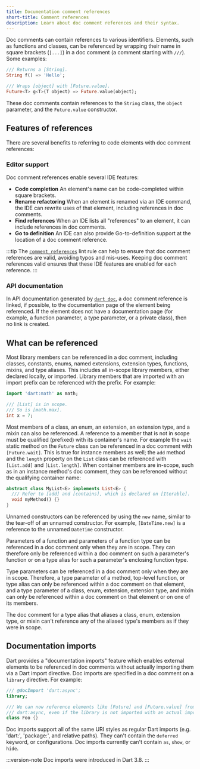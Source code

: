 ```yaml
---
title: Documentation comment references
short-title: Comment references
description: Learn about doc comment references and their syntax.
---
```


Doc comments can contain references to various identifiers.
Elements, such as functions and classes, can be referenced by
wrapping their name in square brackets (`[...]`) in
a doc comment (a comment starting with `///`). Some examples:

```dart
/// Returns a [String].
String f() => 'Hello';

/// Wraps [object] with [Future.value].
Future<T> g<T>(T object) => Future.value(object);
```

These doc comments contain references to the `String` class,
the `object` parameter, and the `Future.value` constructor.

## Features of references

There are several benefits to referring to code elements with
doc comment references:

### Editor support

Doc comment references enable several IDE features:

- **Code completion**
  An element's name can be code-completed within square brackets.
- **Rename refactoring**
  When an element is renamed via an IDE command, the IDE can
  rewrite uses of that element, including references in doc comments.
- **Find references**
  When an IDE lists all "references" to an element, it can
  include references in doc comments.
- **Go to definition**
  An IDE can also provide Go-to-definition support at
  the location of a doc comment reference.

:::tip
The [`comment_references`][] lint rule can help to
ensure that doc comment references are valid, avoiding typos and mis-uses.
Keeping doc comment references valid ensures that these IDE features
are enabled for each reference.
:::

[`comment_references`]: /tools/linter-rules/comment_references

### API documentation

In API documentation generated by [`dart doc`](/tools/dart-doc), a doc comment
reference is linked, if possible, to the documentation page of the element
being referenced. If the element does not have a documentation page (for
example, a function parameter, a type parameter, or a private class), then no
link is created.

## What can be referenced

Most library members can be referenced in a doc comment, including classes,
constants, enums, named extensions, extension types, functions, mixins, and
type aliases. This includes all in-scope library members, either declared
locally, or imported. Library members that are imported with an import prefix
can be referenced with the prefix. For example:

```dart
import 'dart:math' as math;

/// [List] is in scope.
/// So is [math.max].
int x = 7;
```

Most members of a class, an enum, an extension, an extension type, and a mixin
can also be referenced. A reference to a member that is not in scope must be
qualified (prefixed) with its container's name. For example the `wait` static
method on the `Future` class can be referenced in a doc comment with
`[Future.wait]`. This is true for instance members as well; the `add` method
and the `length` property on the `List` class can be referenced with
`[List.add]` and `[List.length]`. When container members are in-scope, such as
in an instance method's doc comment, they can be referenced without the
qualifying container name:

```dart
abstract class MyList<E> implements List<E> {
  /// Refer to [add] and [contains], which is declared on [Iterable].
  void myMethod() {}
}
```

Unnamed constructors can be referenced by using the `new` name, similar to the
tear-off of an unnamed constructor. For example, `[DateTime.new]` is a
reference to the unnamed `DateTime` constructor.

Parameters of a function and parameters of a function type can be referenced in
a doc comment only when they are in scope. They can therefore only be
referenced within a doc comment on such a parameter's function or on a type
alias for such a parameter's enclosing function type.

Type parameters can be referenced in a doc comment only when they are in scope.
Therefore, a type parameter of a method, top-level function, or type alias can
only be referenced within a doc comment on that element, and a type parameter
of a class, enum, extension, extension type, and mixin can only be referenced
within a doc comment on that element or on one of its members.

The doc comment for a type alias that aliases a class, enum, extension type, or
mixin can't reference any of the aliased type's members as if they were in
scope.

## Documentation imports

Dart provides a "documentation imports" feature which enables external elements
to be referenced in doc comments without actually importing them via a Dart
import directive. Doc imports are specified in a doc comment on a `library`
directive. For example:

```dart
/// @docImport 'dart:async';
library;

/// We can now reference elements like [Future] and [Future.value] from
/// dart:async, even if the library is not imported with an actual import.
class Foo {}
```

Doc imports support all of the same URI styles as regular Dart imports (e.g.
'dart:', 'package:', and relative paths). They can't contain the `deferred`
keyword, or configurations. Doc imports currently can't contain `as`, `show`,
or `hide`.

:::version-note
Doc imports were introduced in Dart 3.8.
:::

